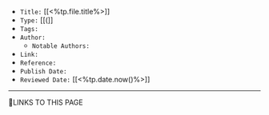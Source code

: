   
-   `Title:` [[<%tp.file.title%>]]
-   `Type:` [[(]]
-   `Tags:`
-   `Author:`
    -   `Notable Authors:`
-   `Link:`
-   `Reference:`
-   `Publish Date:`
-   `Reviewed Date:` [[<%tp.date.now()%>]]

---






🔗LINKS TO THIS PAGE